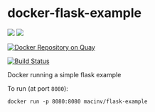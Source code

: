# docker-flask-example
[![](https://images.microbadger.com/badges/version/macinv/flask-example.svg)](https://microbadger.com/images/macinv/flask-example "Get your own version badge on microbadger.com")
[![](https://images.microbadger.com/badges/image/macinv/flask-example.svg)](https://microbadger.com/images/macinv/flask-example "Get your own image badge on microbadger.com")

[![Docker Repository on Quay](https://quay.io/repository/macinv/flask-example/status "Docker Repository on Quay")](https://quay.io/repository/macinv/flask-example)

[![Build Status](https://travis-ci.org/macinv/docker-flask-example.svg?branch=master)](https://travis-ci.org/macinv/docker-flask-example)

Docker running a simple flask example

To run (at port `8080`):

    docker run -p 8080:8080 macinv/flask-example
